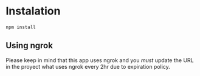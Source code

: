 # Instalation
```
npm install

```

## Using ngrok

Please keep in mind that this app uses ngrok and you *must* update the URL in the proyect what uses ngrok every 2hr due to expiration policy.